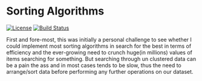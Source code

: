 # Sorting Algorithms

[![License](https://img.shields.io/github/license/mashape/apistatus.svg)](https://github.com/devTimmy/sorting-algorithms/blob/master/LICENSE)
[![Build Status](https://travis-ci.org/devTimmy/sorting-algorithms.svg?branch=master)](https://travis-ci.org/devTimmy/sorting-algorithms)

First and fore-most, this was initially a personal challenge to see whether I could implement most sorting algorithms in search for the best in terms of efficiency
and the ever-growing need to crunch huge(in millions) values of items searching
for something. But searching through un clustered data can be a pain the ass and in
most cases tends to be slow, thus the need to arrange/sort data before performing
any further operations on our dataset.
